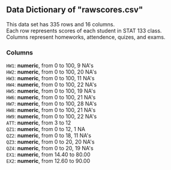 ## Data Dictionary of "rawscores.csv"
This data set has 335 rows and 16 columns.  
Each row represents scores of each student in STAT 133 class.  
Columns represent homeworks, attendence, quizes, and exams.  

### Columns
`HW1`: **numeric**, from 0 to 100, 9 NA's  
`HW2`: **numeric**, from 0 to 100, 20 NA's  
`HW3`: **numeric**, from 0 to 100, 11 NA's  
`HW4`: **numeric**, from 0 to 100, 22 NA's  
`HW5`: **numeric**, from 0 to 100, 19 NA's  
`HW6`: **numeric**, from 0 to 100, 21 NA's  
`HW7`: **numeric**, from 0 to 100, 28 NA's  
`HW8`: **numeric**, from 0 to 100, 21 NA's  
`HW9`: **numeric**, from 0 to 100, 22 NA's  
`ATT`: **numeric**, from 3 to 12  
`QZ1`: **numeric**, from 0 to 12, 1 NA  
`QZ2`: **numeric**, from 0 to 18, 11 NA's  
`QZ3`: **numeric**, from 0 to 20, 20 NA's  
`QZ4`: **numeric**, from 0 to 20, 19 NA's  
`EX1`: **numeric**, from 14.40 to 80.00  
`EX2`: **numeric**, from 12.60 to 90.00  